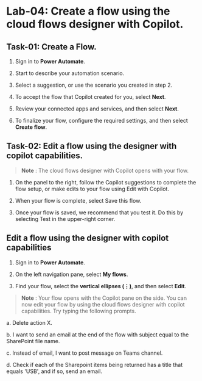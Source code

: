 # Lab-04: Create a flow using the cloud flows designer with Copilot.

## Task-01: Create a Flow.

1.	Sign in to **Power Automate**.
   
2.	Start to describe your automation scenario.
   
3.	Select a suggestion, or use the scenario you created in step 2.
   
4.	To accept the flow that Copilot created for you, select **Next**.
   
5.	Review your connected apps and services, and then select **Next**.
   
6.	To finalize your flow, configure the required settings, and then select **Create flow**.

## Task-02: Edit a flow using the designer with copilot capabilities.

>**Note** :  The cloud flows designer with Copilot opens with your flow.

1.	On the panel to the right, follow the Copilot suggestions to complete the flow setup, or make edits to your flow using Edit with Copilot.
   
2.	When your flow is complete, select Save this flow.
   
3.	Once your flow is saved, we recommend that you test it. Do this by selecting Test in the upper-right corner.
   
## Edit a flow using the designer with copilot capabilities

1.	Sign in to **Power Automate**.
   
2.	On the left navigation pane, select **My flows**.
   
3.	Find your flow, select the **vertical ellipses (⋮)**, and then select **Edit**.
 
>**Note** : Your flow opens with the Copilot pane on the side. You can now edit your flow by using the cloud flows designer with copilot capabilities. Try typing the following prompts.

a.	Delete action X.

b.	I want to send an email at the end of the flow with subject equal to the SharePoint file name.

c.	Instead of email, I want to post message on Teams channel.

d.	Check if each of the Sharepoint items being returned has a title that equals 'USB', and if so, send an email.


